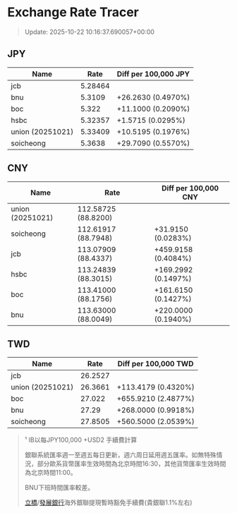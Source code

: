 # Exchange Rate Tracer

> Update: 2025-10-22 10:16:37.690057+00:00

## JPY

| Name             |    Rate | Diff per 100,000 JPY   |
|------------------|---------|------------------------|
| jcb              | 5.28464 |                        |
| bnu              | 5.3109  | +26.2630 (0.4970%)     |
| boc              | 5.322   | +11.1000 (0.2090%)     |
| hsbc             | 5.32357 | +1.5715 (0.0295%)      |
| union (20251021) | 5.33409 | +10.5195 (0.1976%)     |
| soicheong        | 5.3638  | +29.7090 (0.5570%)     |

## CNY

| Name             | Rate                | Diff per 100,000 CNY   |
|------------------|---------------------|------------------------|
| union (20251021) | 112.58725	(88.8200) |                        |
| soicheong        | 112.61917	(88.7948) | +31.9150 (0.0283%)     |
| jcb              | 113.07909	(88.4337) | +459.9158 (0.4084%)    |
| hsbc             | 113.24839	(88.3015) | +169.2992 (0.1497%)    |
| boc              | 113.41000	(88.1756) | +161.6150 (0.1427%)    |
| bnu              | 113.63000	(88.0049) | +220.0000 (0.1940%)    |

## TWD

| Name             |    Rate | Diff per 100,000 TWD   |
|------------------|---------|------------------------|
| jcb              | 26.2527 |                        |
| union (20251021) | 26.3661 | +113.4179 (0.4320%)    |
| boc              | 27.022  | +655.9210 (2.4877%)    |
| bnu              | 27.29   | +268.0000 (0.9918%)    |
| soicheong        | 27.8505 | +560.5000 (2.0539%)    |


> ¹ IB以每JPY100,000 +USD2 手續費計算
>
> 銀聯系統匯率週一至週五每日更新，週六周日延用週五匯率。如無特殊情況，部分歐系貨幣匯率生效時間為北京時間16:30，其他貨幣匯率生效時間為北京時間11:00。
>
> BNU下班時間匯率較差。
>
> [立橋](https://www.wlbank.com.mo/uploads/ueditor/file/20181211/1544536513900230.pdf)/[發展銀行](https://www.mdb.com.mo/Service_Charges_20230728.pdf)海外銀聯提現暫時豁免手續費(貴銀聯1.1%左右)

